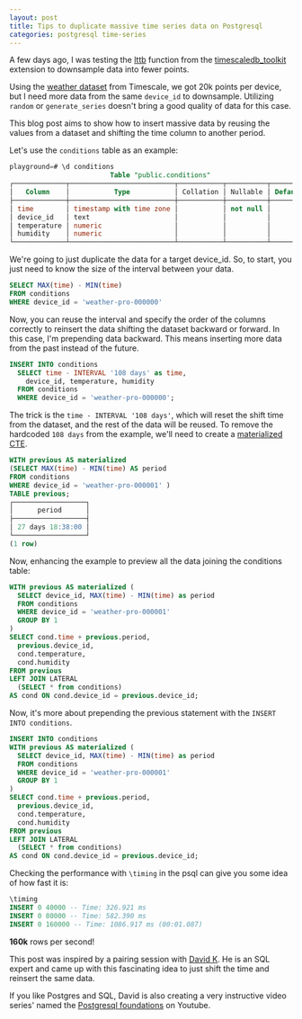 ```yaml
---
layout: post
title: Tips to duplicate massive time series data on Postgresql
categories: postgresql time-series
---
```


A few days ago, I was testing the [lttb][2] function from the [timescaledb_toolkit][1] extension to downsample data into fewer points.

Using the [weather dataset][6] from Timescale, we got 20k points per device, but I need more data from the same `device_id` to downsample. 
Utilizing `random` or `generate_series` doesn't bring a good quality of data for this case. 

This blog post aims to show how to insert massive data by reusing the values from a dataset and shifting the time column to another period.

Let's use the `conditions` table as an example:

```sql
playground=# \d conditions
                         Table "public.conditions"
┌─────────────┬──────────────────────────┬───────────┬──────────┬─────────┐
│   Column    │           Type           │ Collation │ Nullable │ Default │
├─────────────┼──────────────────────────┼───────────┼──────────┼─────────┤
│ time        │ timestamp with time zone │           │ not null │         │
│ device_id   │ text                     │           │          │         │
│ temperature │ numeric                  │           │          │         │
│ humidity    │ numeric                  │           │          │         │
└─────────────┴──────────────────────────┴───────────┴──────────┴─────────┘
```

We're going to just duplicate the data for a target device_id. So, to start, you just need to know the size of the interval between your data.

```sql
SELECT MAX(time) - MIN(time)
FROM conditions
WHERE device_id = 'weather-pro-000000'
```

Now, you can reuse the interval and specify the order of the columns correctly to reinsert the data shifting the dataset backward or forward. In this case, I'm prepending data backward. This means inserting more data from the past instead of the future.

```sql
INSERT INTO conditions
  SELECT time - INTERVAL '108 days' as time,
    device_id, temperature, humidity
  FROM conditions
  WHERE device_id = 'weather-pro-000000';
```

The trick is the `time - INTERVAL '108 days'`, which will reset the shift time from the dataset, and the rest of the data will be reused. To remove the hardcoded `108 days` from the example, we'll need to create a [materialized CTE][5].

```sql
WITH previous AS materialized
(SELECT MAX(time) - MIN(time) AS period
FROM conditions
WHERE device_id = 'weather-pro-000001' )
TABLE previous;
┌──────────────────┐
│      period      │
├──────────────────┤
│ 27 days 18:38:00 │
└──────────────────┘
(1 row)
```

Now, enhancing the example to preview all the data joining the conditions table:

```sql
WITH previous AS materialized (
  SELECT device_id, MAX(time) - MIN(time) as period
  FROM conditions
  WHERE device_id = 'weather-pro-000001'
  GROUP BY 1
)
SELECT cond.time + previous.period,
  previous.device_id,
  cond.temperature,
  cond.humidity
FROM previous
LEFT JOIN LATERAL
  (SELECT * from conditions)
AS cond ON cond.device_id = previous.device_id;
```

Now, it's more about prepending the previous statement with the `INSERT INTO conditions`.

```sql
INSERT INTO conditions
WITH previous AS materialized (
  SELECT device_id, MAX(time) - MIN(time) as period
  FROM conditions
  WHERE device_id = 'weather-pro-000001'
  GROUP BY 1
)
SELECT cond.time + previous.period,
  previous.device_id,
  cond.temperature,
  cond.humidity
FROM previous
LEFT JOIN LATERAL
  (SELECT * from conditions)
AS cond ON cond.device_id = previous.device_id;
```

Checking the performance with `\timing` in the psql can give you some idea of how fast it is:

```sql
\timing
INSERT 0 40000 -- Time: 326.921 ms
INSERT 0 80000 -- Time: 582.390 ms
INSERT 0 160000 -- Time: 1086.917 ms (00:01.087)
```

**160k** rows per second!

This post was inspired by a pairing session with [David K][3]. He is an SQL expert and came up with this fascinating idea to just shift the time and reinsert the same data.

If you like Postgres and SQL, David is also creating a very instructive video series' named the [Postgresql foundations][4] on Youtube.


[1]: https://github.com/timescale/timescaledb-toolkit/
[2]: https://docs.timescale.com/api/latest/hyperfunctions/downsample/lttb/#sample-usage
[3]: https://twitter.com/HarlemCavalier
[4]: https://www.youtube.com/playlist?list=PLsceB9ac9MHRnmNZrCn_TWkUrCBCPR3mc
[5]: https://www.postgresql.org/docs/14/queries-with.html#id-1.5.6.12.7
[6]: https://docs.timescale.com/timescaledb/latest/tutorials/sample-datasets/#weather-datasets

